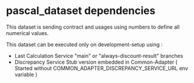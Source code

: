 
# pascal_dataset dependencies

This dataset is sending contract and usages using numbers to define all numerical values.

This dataset can be executed only on development-setup using :

 - Last Calculation Service "main" or "always-discount-result" branches
 - Discrepancy Service Stub version embedded in Common-Adapter ( Started without COMMON_ADAPTER_DISCREPANCY_SERVICE_URL env variable )
